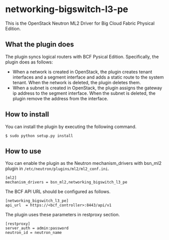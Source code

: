 networking-bigswitch-l3-pe
==========================

This is the OpenStack Neutron ML2 Driver for Big Cloud Fabric Physical Edition.

What the plugin does
--------------------
The plugin syncs logical routers with BCF Pysical Edition. Specifically, the plugin does as follows:

 * When a network is created in OpenStack, the plugin creates tenant interfaces and
   a segment interface and adds a static route to the system tenant.
   When the network is deleted, the plugin deletes them.
 * When a subnet is created in OpenStack, the plugin assigns the gateway ip address
   to the segment interface.
   When the subnet is deleted, the plugin remove the address from the interface.

How to install
--------------
You can install the plugin by executing the following command.

    $ sudo python setup.py install

How to use
----------
You can enable the plugin as the Neutron mechanism_drivers with bsn_ml2 plugin in ```/etc/neutron/plugins/ml2/ml2_conf.ini```.

    [ml2]
    mechanism_drivers = bsn_ml2,networking_bigswitch_l3_pe

The BCF API URL should be configured as follows.

    [networking_bigswitch_l3_pe]
    api_url  = https://<bcf_controller>:8443/api/v1

The plugin uses these parameters in restproxy section.

    [restproxy]
    server_auth = admin:password
    neutron_id = neutron_name
